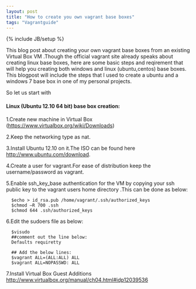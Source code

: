```yaml
---
layout: post
title: "How to create you own vagrant base boxes"
tags: "Vagrantguide"
---
```

{% include JB/setup %}

This blog post about creating your own vagrant base boxes from an existing Virtual Box VM .Though the official vagrant site already speaks about creating linux base boxes, here are some basic steps and reqirement that will help you creating both windows and linux (ubuntu,centos) base boxes.
This blogpost will include the steps that I used to create a ubuntu and a windows 7 base box in one of my personal projects.

So let us start with 

#### Linux (Ubuntu 12.10 64 bit) base box creation:

  1.Create new machine in Virtual Box (<a href="https://www.virtualbox.org/wiki/Downloads">https://www.virtualbox.org/wiki/Downloads</a>)

  2.Keep the networking type as nat.

  3.Install Ubuntu 12.10 on it.The ISO can be found here http://www.ubuntu.com/download. 

  4.Create a user for vagrant.For ease of distribution keep the username/password as vagrant.

  5.Enable ssh_key_base authentication for the VM by copying your ssh public key to the vagrant users home directory .This can be done as below:

      $echo > id_rsa.pub /home/vagrant/.ssh/authorized_keys
	  $chmod –R 700 .ssh
	  $chmod 644 .ssh/authorized_keys

  6.Edit the sudoers file as below:

      $visudo
      ##comment out the line below:
      Defaults requiretty
     
      ## Add the below lines:
      $vagrant ALL=(ALL:ALL) ALL
      $vagrant ALL=NOPASSWD: ALL


  7.Install Virtual Box Guest Additions <a href="http://www.virtualbox.org/manual/ch04.html#idp12039536">http://www.virtualbox.org/manual/ch04.html#idp12039536</a>






   